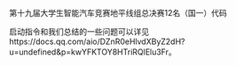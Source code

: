第十九届大学生智能汽车竞赛地平线组总决赛12名（国一）代码

启动指令和我们总结的一些问题可以详见https://docs.qq.com/aio/DZnR0eHlvdXByZ2dH?u=undefined&p=kwYFKTOY8HTriRQlElu3Fr。
